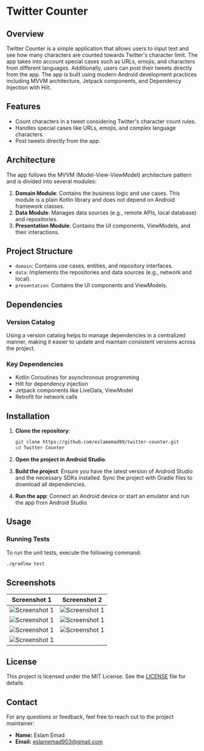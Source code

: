 # Twitter Counter

## Overview

Twitter Counter is a simple application that allows users to input text and see how many characters are counted towards Twitter's character limit. The app takes into account special cases such as URLs, emojis, and characters from different languages. Additionally, users can post their tweets directly from the app. The app is built using modern Android development practices including MVVM architecture, Jetpack components, and Dependency Injection with Hilt.

## Features

- Count characters in a tweet considering Twitter's character count rules.
- Handles special cases like URLs, emojis, and complex language characters.
- Post tweets directly from the app.

## Architecture

The app follows the MVVM (Model-View-ViewModel) architecture pattern and is divided into several modules:

1. **Domain Module**: Contains the business logic and use cases. This module is a plain Kotlin library and does not depend on Android framework classes.
2. **Data Module**: Manages data sources (e.g., remote APIs, local database) and repositories.
3. **Presentation Module**: Contains the UI components, ViewModels, and their interactions.

## Project Structure

- `domain`: Contains use cases, entities, and repository interfaces.
- `data`: Implements the repositories and data sources (e.g., network and local).
- `presentation`: Contains the UI components and ViewModels.

## Dependencies

### Version Catalog

Using a version catalog helps to manage dependencies in a centralized manner, making it easier to update and maintain consistent versions across the project.

### Key Dependencies

- Kotlin Coroutines for asynchronous programming
- Hilt for dependency injection
- Jetpack components like LiveData, ViewModel
- Retrofit for network calls

## Installation

1. **Clone the repository**:
    ```sh
    git clone https://github.com/eslamemad99/twitter-counter.git
    cd Twitter Counter
    ```

2. **Open the project in Android Studio**.

3. **Build the project**:
    Ensure you have the latest version of Android Studio and the necessary SDKs installed. Sync the project with Gradle files to download all dependencies.

4. **Run the app**:
    Connect an Android device or start an emulator and run the app from Android Studio.

## Usage

### Running Tests

To run the unit tests, execute the following command:

```sh
./gradlew test
```

## Screenshots

| Screenshot 1 | Screenshot 2 |
|--------------|--------------|
| ![Screenshot 1](Screenshots/1.jpeg) | ![Screenshot 1](Screenshots/2.jpeg) |
| ![Screenshot 1](Screenshots/3.jpeg) | ![Screenshot 1](Screenshots/4.jpeg) |
| ![Screenshot 1](Screenshots/5.jpeg) | ![Screenshot 1](Screenshots/6.jpeg) |
| ![Screenshot 1](Screenshots/7.jpeg) |                                     |

## License
This project is licensed under the MIT License. See the [LICENSE](LICENSE.txt) file for details.

## Contact
For any questions or feedback, feel free to reach out to the project maintainer:

- **Name:** Eslam Emad
- **Email:** [eslamemad903@gmail.com](mailto:eslamemad903@gmail.com)
